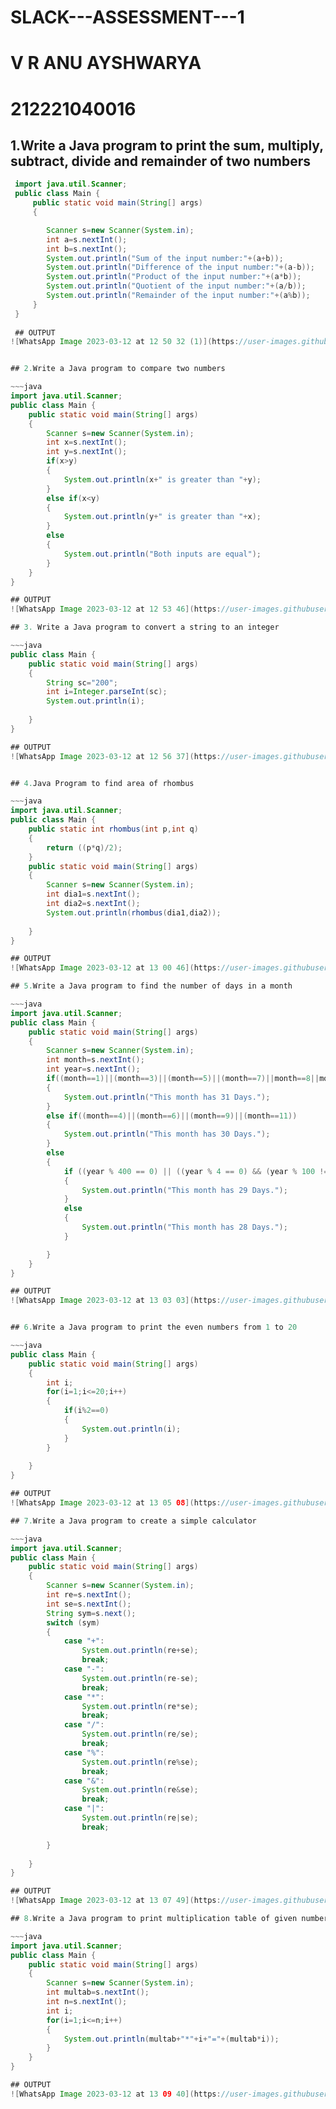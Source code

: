 # SLACK---ASSESSMENT---1
# V R ANU AYSHWARYA 
# 212221040016

## 1.Write a Java program to print the sum, multiply, subtract, divide and remainder of two numbers

~~~java
 import java.util.Scanner;
 public class Main {
     public static void main(String[] args)
     {

        Scanner s=new Scanner(System.in);
        int a=s.nextInt();
        int b=s.nextInt();
        System.out.println("Sum of the input number:"+(a+b));
        System.out.println("Difference of the input number:"+(a-b));
        System.out.println("Product of the input number:"+(a*b));
        System.out.println("Quotient of the input number:"+(a/b));
        System.out.println("Remainder of the input number:"+(a%b));
     }
 }
 
 ## OUTPUT
![WhatsApp Image 2023-03-12 at 12 50 32 (1)](https://user-images.githubusercontent.com/127651217/224531313-0397f182-49ca-478b-a120-047dae90a5dc.jpeg)


## 2.Write a Java program to compare two numbers

~~~java
import java.util.Scanner;
public class Main {
    public static void main(String[] args)
    {
        Scanner s=new Scanner(System.in);
        int x=s.nextInt();
        int y=s.nextInt();
        if(x>y)
        {
            System.out.println(x+" is greater than "+y);
        }
        else if(x<y)
        {
            System.out.println(y+" is greater than "+x);
        }
        else
        {
            System.out.println("Both inputs are equal");
        }
    }
}

## OUTPUT
![WhatsApp Image 2023-03-12 at 12 53 46](https://user-images.githubusercontent.com/127651217/224530512-2ea1fba0-140b-4583-b89a-f2bcfa6e628b.jpeg)

## 3. Write a Java program to convert a string to an integer

~~~java 
public class Main {
    public static void main(String[] args)
    {
        String sc="200";
        int i=Integer.parseInt(sc);
        System.out.println(i);
        
    }
}

## OUTPUT
![WhatsApp Image 2023-03-12 at 12 56 37](https://user-images.githubusercontent.com/127651217/224530631-0a0f7311-1dcd-492a-ba50-c13961871dce.jpeg)


## 4.Java Program to find area of rhombus

~~~java
import java.util.Scanner;
public class Main {
    public static int rhombus(int p,int q)
    {
        return ((p*q)/2);
    }
    public static void main(String[] args)
    {
        Scanner s=new Scanner(System.in);
        int dia1=s.nextInt();
        int dia2=s.nextInt();
        System.out.println(rhombus(dia1,dia2));
        
    }
}

## OUTPUT
![WhatsApp Image 2023-03-12 at 13 00 46](https://user-images.githubusercontent.com/127651217/224530782-6eaa8175-982c-4abc-9056-dc242f10a092.jpeg)

## 5.Write a Java program to find the number of days in a month

~~~java
import java.util.Scanner;
public class Main {
    public static void main(String[] args)
    {
        Scanner s=new Scanner(System.in);
        int month=s.nextInt();
        int year=s.nextInt();
        if((month==1)||(month==3)||(month==5)||(month==7)||month==8||month==10||month==12)
        {
            System.out.println("This month has 31 Days.");
        }
        else if((month==4)||(month==6)||(month==9)||(month==11))
        {
            System.out.println("This month has 30 Days.");
        }
        else
        {
            if ((year % 400 == 0) || ((year % 4 == 0) && (year % 100 != 0)))
            {
                System.out.println("This month has 29 Days.");
            }
            else
            {
                System.out.println("This month has 28 Days.");
            }

        }
    }
}

## OUTPUT
![WhatsApp Image 2023-03-12 at 13 03 03](https://user-images.githubusercontent.com/127651217/224530872-c1e58f04-c9ab-492f-88f4-ece50f419264.jpeg)


## 6.Write a Java program to print the even numbers from 1 to 20

~~~java
public class Main {
    public static void main(String[] args)
    {
        int i;
        for(i=1;i<=20;i++)
        {
            if(i%2==0)
            {
                System.out.println(i);
            }
        }
        
    }
}

## OUTPUT
![WhatsApp Image 2023-03-12 at 13 05 08](https://user-images.githubusercontent.com/127651217/224530953-5be563a3-5a2b-418f-a7c0-82330356ec16.jpeg)

## 7.Write a Java program to create a simple calculator

~~~java
import java.util.Scanner;
public class Main {
    public static void main(String[] args)
    {
        Scanner s=new Scanner(System.in);
        int re=s.nextInt();
        int se=s.nextInt();
        String sym=s.next();
        switch (sym)
        {
            case "+":
                System.out.println(re+se);
                break;
            case "-":
                System.out.println(re-se);
                break;
            case "*":
                System.out.println(re*se);
                break;
            case "/":
                System.out.println(re/se);
                break;
            case "%":
                System.out.println(re%se);
                break;
            case "&":
                System.out.println(re&se);
                break;
            case "|":
                System.out.println(re|se);
                break;

        }
        
    }
}

## OUTPUT
![WhatsApp Image 2023-03-12 at 13 07 49](https://user-images.githubusercontent.com/127651217/224531041-3904d1ee-0120-4004-88e2-cdf8b88951de.jpeg)

## 8.Write a Java program to print multiplication table of given number

~~~java
import java.util.Scanner;
public class Main {
    public static void main(String[] args)
    {
        Scanner s=new Scanner(System.in);
        int multab=s.nextInt();
        int n=s.nextInt();
        int i;
        for(i=1;i<=n;i++)
        {
            System.out.println(multab+"*"+i+"="+(multab*i));
        }
    }
}

## OUTPUT
![WhatsApp Image 2023-03-12 at 13 09 40](https://user-images.githubusercontent.com/127651217/224531104-8cd34052-72f1-4b9f-b940-0dedc33523b0.jpeg)
